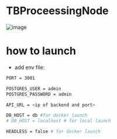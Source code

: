 # TBProceessingNode

![image](https://github.com/TBCounter/TBProceessingNode/assets/35338204/8d1cf793-a6f2-4495-8faa-4371639464ef)

# how to launch

- add env file:

```bash
PORT = 3001

POSTGRES_USER = admin
POSTGRES_PASSWORD = admin

API_URL = <ip of backend and port>

DB_HOST = db #for docker launch
# DB_HOST = localhost # for local launch

HEADLESS = false # for docker launch
```
